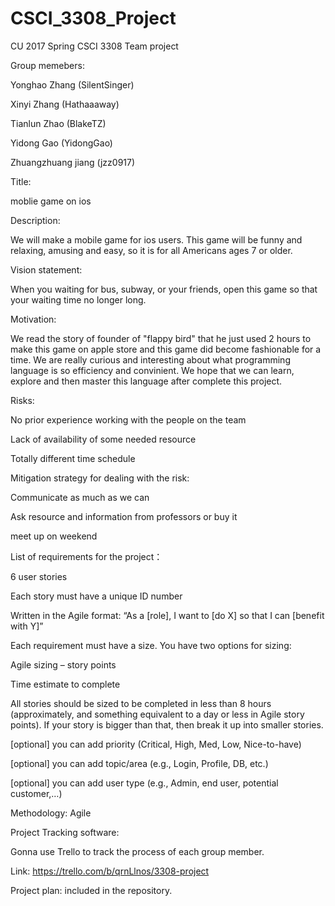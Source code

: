 # CSCI_3308_Project
CU 2017 Spring CSCI 3308 Team project

Group memebers:

Yonghao Zhang (SilentSinger)

Xinyi Zhang (Hathaaaway)

Tianlun Zhao (BlakeTZ)

Yidong Gao (YidongGao)

Zhuangzhuang jiang (jzz0917)

Title: 

moblie game on ios

Description: 

We will make a mobile game for ios users. This game will be funny and relaxing, amusing and easy, so it is for all Americans ages 7 or older.

Vision statement: 

When you waiting for bus, subway, or your friends, open this game so that your waiting time no longer long.

Motivation: 

We read the story of founder of "flappy bird" that he just used 2 hours to make this game on apple store and this game did become fashionable for a time. We are really curious and interesting about what programming language is so efficiency and convinient. We hope that we can learn, explore and then master this language after complete this project.

Risks:

No prior experience working with the people on the team

Lack of availability of some needed resource

Totally different time schedule

Mitigation strategy for dealing with the risk:

Communicate as much as we can

Ask resource and information from professors or buy it

meet up on weekend

List of requirements for the project：

6 user stories

Each story must have a unique ID number

Written in the Agile format: “As a [role], I want to [do X] so that I can [benefit with Y]”

Each requirement must have a size. You have two options for sizing:

Agile sizing – story points

Time estimate to complete

All stories should be sized to be completed in less than 8 hours (approximately, and something equivalent to a day or less in Agile story points). If your story is bigger than that, then break it up into smaller stories.

[optional] you can add priority (Critical, High, Med, Low, Nice-to-have)

[optional] you can add topic/area (e.g., Login, Profile, DB, etc.)

[optional] you can add user type (e.g., Admin, end user, potential customer,…)

Methodology: Agile

Project Tracking software:

Gonna use Trello to track the process of each group member.

Link: https://trello.com/b/qrnLlnos/3308-project

Project plan: included in the repository.
